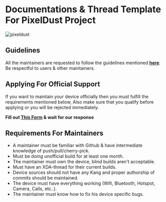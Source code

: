 # Documentations & Thread Template For PixelDust Project

![pixeldust](https://raw.githubusercontent.com/PixelDust-Project-X/Documentations/master/pixeldust.png)

## Guidelines
All the maintainers are requested to follow the guidelines
mentioned [**here**](https://github.com/PixelDust-Project-X/Documentations/raw/master/Rules_For_Maintainers.md). Be respectful to users & other
maintainers.

## Applying For Official Support
If you want to maintain your device officially then you must
fulfill the requirements mentioned below, Also make sure that
you qualify before applying or you will be rejected immediately.

**Fill out [This Form](https://forms.gle/eAXLG2XJcxsbzPKR7) & wait for our response**

## Requirements For Maintainers
- A maintainer must be familiar with Github & have
  intermediate knowledge of push/pull/cherry-pick.
- Must be doing unofficial build for at least one
  month.
- The maintainer must own the device, blind builds 
  aren't acceptable.
- Must have an XDA-thread for their current builds.
- Device sources should not have any Kang and proper
  authorship of commits should be maintained.
- The device must have everything working (Wifi, Bluetooth, Hotspot, Camera, Calls, etc..).
- The maintainer must know how to fix his device 
  specific bugs.
